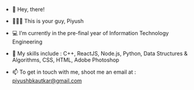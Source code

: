 - 👋 Hey, there!
- 👨🏻‍💻 This is your guy, Piyush
- 💻 I’m currently in the pre-final year of Information Technology Engineering

- 🌱 My skills include : C++, ReactJS, Node.js, Python, Data Structures & Algorithms, CSS, HTML, Adobe Photoshop
- 📫 To get in touch with me, shoot me an email at : piyushbkautkar@gmail.com


<!---
22by7e/22by7e is a ✨ special ✨ repository because its `README.md` (this file) appears on your GitHub profile.
You can click the Preview link to take a look at your changes.
--->
